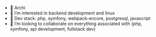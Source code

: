 - 👋 Archi
- 👀 I’m interested in backend development and linux
- 🌱 Dev stack: php, symfony, webpack-encore, postgresql, javascript
- 💞️ I’m looking to collaborate on everything associated with (php, symfony, api development, fullstack dev)
